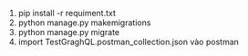 1. pip install -r requiment.txt
2. python manage.py makemigrations
3. python manage.py migrate
4. import TestGraghQL.postman_collection.json vào postman